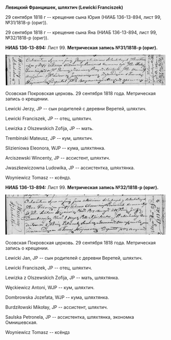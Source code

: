 **Левицкий Францишек, шляхтич (Lewicki Franciszek)**

29 сентября 1818 г -- крещение сына Юрия (НИАБ 136-13-894, лист 99,
№31/1818-р (ориг)).

29 сентября 1818 г -- крещение сына Яна (НИАБ 136-13-894, лист 99,
№32/1818-р (ориг)).

**НИАБ 136-13-894:** Лист 99. **Метрическая запись №31/1818-р (ориг).**

![](./media/22361556c60848dfeb5c9982e671bd6f6dbaa938.png)

Осовская Покровская церковь. 29 сентября 1818 года. Метрическая запись о
крещении.

Lewicki Jerzy, JP -- сын родителей с деревни Веретей, шляхтич.

Lewicki Franciszek, JP -- отец, шляхтич.

Lewizka z Olszewskich Zofija, JP -- мать.

Trembinski Mateusz, JP -- кум, шляхтич.

Slizieniowa Eleonora, WJP -- кума, шляхтянка.

Arciszewski Wincenty, JP -- ассистент, шляхтич.

Jwaszkewiczowna Ludowika, JP -- ассистентка, шляхтянка.

Woyniewicz Tomasz -- ксёндз.

**НИАБ 136-13-894:** Лист 99. **Метрическая запись №32/1818-р (ориг).**

![](./media/746bf816ec15e2aa06f4b6bf3112b231bcc8a60c.png)

Осовская Покровская церковь. 29 сентября 1818 года. Метрическая запись о
крещении.

Lewicki Jan, JP -- сын родителей с деревни Веретей, шляхтич.

Lewicki Franciszek, JP -- отец, шляхтич.

Lewizka z Olszewskich Zofija, JP -- мать, шляхтянка.

Węckiewicz Antoni, WJP -- кум, шляхтич.

Dombrowska Jozefata, WJP -- кума, шляхтянка.

Burdziłowski Mikołay, JP -- ассистент, шляхтич.

Saulska Petronela, JP -- ассистентка, шляхтянка, экономка Омнишевская.

Woyniewicz Tomasz -- ксёндз
